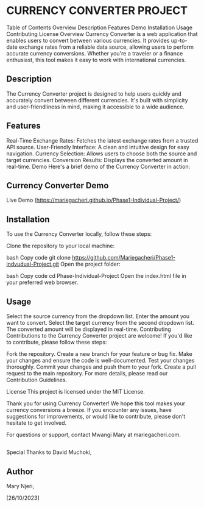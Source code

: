 # CURRENCY CONVERTER PROJECT

Table of Contents
Overview
Description
Features
Demo
Installation
Usage
Contributing
License
Overview
Currency Converter is a web application that enables users to convert between various currencies. It provides up-to-date exchange rates from a reliable data source, allowing users to perform accurate currency conversions. Whether you're a traveler or a finance enthusiast, this tool makes it easy to work with international currencies.

## Description
The Currency Converter project is designed to help users quickly and accurately convert between different currencies. It's built with simplicity and user-friendliness in mind, making it accessible to a wide audience.

## Features
Real-Time Exchange Rates: Fetches the latest exchange rates from a trusted API source.
User-Friendly Interface: A clean and intuitive design for easy navigation.
Currency Selection: Allows users to choose both the source and target currencies.
Conversion Results: Displays the converted amount in real-time.
Demo
Here's a brief demo of the Currency Converter in action:

## Currency Converter Demo

Live Demo (https://mariegacheri.github.io/Phase1-Individual-Project/)

## Installation
To use the Currency Converter locally, follow these steps:

Clone the repository to your local machine:

bash
Copy code
git clone https://github.com/Mariegacheri/Phase1-indvudual-Project.git
Open the project folder:

bash
Copy code
cd Phase-Individual-Project
Open the index.html file in your preferred web browser.

## Usage
Select the source currency from the dropdown list.
Enter the amount you want to convert.
Select the target currency from the second dropdown list.
The converted amount will be displayed in real-time.
Contributing
Contributions to the Currency Converter project are welcome! If you'd like to contribute, please follow these steps:

Fork the repository.
Create a new branch for your feature or bug fix.
Make your changes and ensure the code is well-documented.
Test your changes thoroughly.
Commit your changes and push them to your fork.
Create a pull request to the main repository.
For more details, please read our Contribution Guidelines.

License
This project is licensed under the MIT License.

Thank you for using Currency Converter! We hope this tool makes your currency conversions a breeze. If you encounter any issues, have suggestions for improvements, or would like to contribute, please don't hesitate to get involved.

For questions or support, contact Mwangi Mary at mariegacheri.com.

## 
Special Thanks to David Muchoki,

## Author
Mary Njeri,

[26/10/2023]

